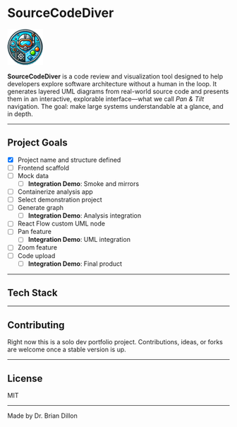 # SourceCodeDiver
![SourceCodeDiver Logo](/public/assets/scd_logo_thumb.png)

**SourceCodeDiver** is a code review and visualization tool designed to help developers explore software architecture without a human in the loop. It generates layered UML diagrams from real-world source code and presents them in an interactive, explorable interface—what we call *Pan & Tilt* navigation. The goal: make large systems understandable at a glance, and in depth.

---

## Project Goals

- [x] Project name and structure defined
- [ ] Frontend scaffold
- [ ] Mock data
    - [ ] **Integration Demo**: Smoke and mirrors
- [ ] Containerize analysis app
- [ ] Select demonstration project
- [ ] Generate graph
    - [ ] **Integration Demo**: Analysis integration
- [ ] React Flow custom UML node
- [ ] Pan feature
    - [ ] **Integration Demo**: UML integration
- [ ] Zoom feature
- [ ] Code upload
    - [ ] **Integration Demo**: Final product

---

## Tech Stack


---

## Contributing

Right now this is a solo dev portfolio project. Contributions, ideas, or forks are welcome once a stable version is up.  

---

## License

MIT

---

Made by Dr. Brian Dillon